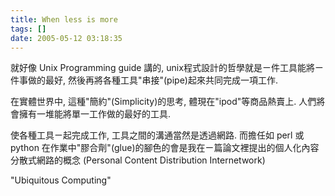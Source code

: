 ```yaml
---
title: When less is more
tags: []
date: 2005-05-12 03:18:35
---
```


就好像 Unix Programming guide 講的, unix程式設計的哲學就是ㄧ件工具能將ㄧ件事做的最好, 然後再將各種工具"串接"(pipe)起來共同完成一項工作.

在實體世界中, 這種"簡約"(Simplicity)的思考, 體現在"ipod"等商品熱賣上.
人們將會擁有一堆能將單一工作做的最好的工具.

使各種工具ㄧ起完成工作, 工具之間的溝通當然是透過網路.
而擔任如 perl 或 python 在作業中"膠合劑"(glue)的腳色的會是我在ㄧ篇論文裡提出的個人化內容分散式網路的概念 (Personal Content Distribution Internetwork)

"Ubiquitous Computing"